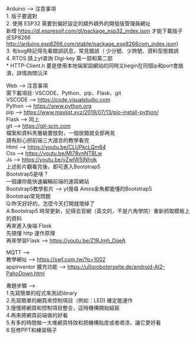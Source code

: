 Arduino --> 注意事項<br> 
    1. 版子要選對<br> 
    2. 使用 ESP32 需要到偏好設定的額外額外的開發版管理員網址<br> 
       新增 https://dl.espressif.com/dl/package_esp32_index.json 才能下載版子<br>
       (ESP8266 http://arduino.esp8266.com/stable/package_esp8266com_index.json)<br> 
    3. 有bug時記得先看錯誤訊息，常見錯誤（ 少分號、少誇號、資料型態錯誤 <br> 
    4. RTOS 請上yt查詢 Digi-key 第一部和第二部<br> 
    * HTTP-Client.h 要是使用本地端架設網站的同時又begin在同個ip和port會崩潰，詳情詢問沅洋<br> 

Web --> 注意事項<br> 
   需下載項目: VSCODE、Python、pip、Flask、git<br> 
      VSCODE --> https://code.visualstudio.com<br> 
      Python --> https://www.python.org<br> 
      pip --> https://www.maxlist.xyz/2019/07/13/pip-install-python/<br> 
      Flask --> 同上<br> 
      git --> https://git-scm.com<br> 
   檔案和資料夾層級要放對，一個放錯就全部再見<br> 
   請有耐心把前端三大語言的教學看完<br> 
      Html --> https://youtu.be/CLUPkcLQm64<br> 
      Css --> https://youtu.be/Ml78vnNTBLw<br> 
      Js --> https://youtu.be/yZwlW5INhgk<br> 
   上述影片觀看完後，即可進入Bootstrap5<br> 
      Bootstrap5是啥？<br> 
         一個讓你能快速編輯前端的速寫網站<br> 
      Bootstrap5教學影片 --> yt搜尋 Amos金魚都能懂的Bootstrap5<br> 
      Bootstrap常見問題<br> 
         Q:昨天好好的，怎麼今天打開就壞掉了<br> 
         A:Bootstrap5 時常更新，記得去官網（英文的，不是六角學院）重新抓取模板上的資料<br> 
   再來進入後端 Flask<br> 
      先搞懂 http 運作原理<br> 
      再來學習Flask --> https://youtu.be/Z1RJmh_OqeA<br> 

MQTT --><br> 
   教學網址 --> https://swf.com.tw/?p=1002<br> 
   appinventor 擴充功能 -->  https://ullisroboterseite.de/android-AI2-PahoDown.html<br> 

專題步驟 --><br> 
   1.先寫簡單的程式來測試library<br> 
   2.先寫簡單的網頁來控制項目（例如：LED) 確定能運作<br> 
   3.慢慢將網頁和控制項目整合，這時機構開始組裝<br> 
   4.再來將網頁前端做的好看<br> 
   5.有多的時間做一大堆網頁特效和把機構貼皮或者噴漆，讓它更好看<br> 
   6.狂修PPT和練習稿子<br> 
         
    
